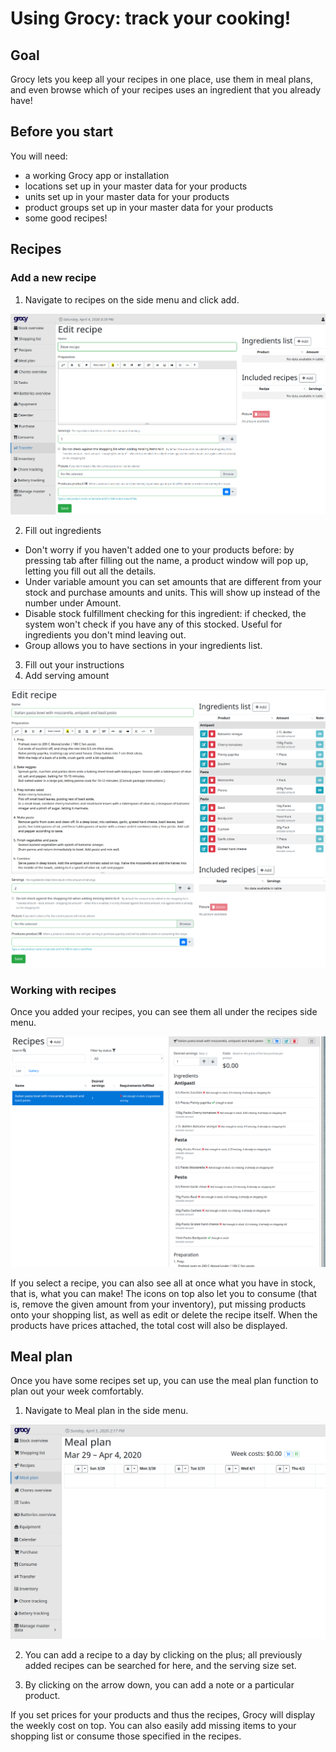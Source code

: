 # Using Grocy: track your cooking!

## Goal
Grocy lets you keep all your recipes in one place, use them in meal plans, and even browse which of your recipes uses an ingredient that you already have!

## Before you start
You will need:
- a working Grocy app or installation
- locations set up in your master data for your products
- units set up in your master data for your products
- product groups set up in your master data for your products
- some good recipes!

## Recipes

### Add a new recipe

1. Navigate to recipes on the side menu and click add.

![Empty recipe](/images/editrecipe.png)

2. Fill out ingredients
  - Don't worry if you haven't added one to your products before: by pressing tab after filling out the name, a product window will pop up, letting you fill out all the details.
  - Under variable amount you can set amounts that are different from your stock and purchase amounts and units. This will show up instead of the number under Amount.
  - Disable stock fulfillment checking for this ingredient: if checked, the system won't check if you have any of this stocked. Useful for ingredients you don't mind leaving out.
  - Group allows you to have sections in your ingredients list.
3. Fill out your instructions
4. Add serving amount

![Filled out recipe](/images/editedrecipe.png) 

### Working with recipes

Once you added your recipes, you can see them all under the recipes side menu.

![Recipes menu](/images/recipes.png)

If you select a recipe, you can also see all at once what you have in stock, that is, what you can make! The icons on top also let you to consume (that is, remove the given amount from your inventory), put missing products onto your shopping list, as well as edit or delete the recipe itself. When the products have prices attached, the total cost will also be displayed.

## Meal plan

Once you have some recipes set up, you can use the meal plan function to plan out your week comfortably.

1. Navigate to Meal plan in the side menu.

![Meal plan](/images/mealplan.png)

2. You can add a recipe to a day by clicking on the plus; all previously added recipes can be searched for here, and the serving size set.

3. By clicking on the arrow down, you can add a note or a particular product.

If you set prices for your products and thus the recipes, Grocy will display the weekly cost on top. You can also easily add missing items to your shopping list or consume those specified in the recipes.
